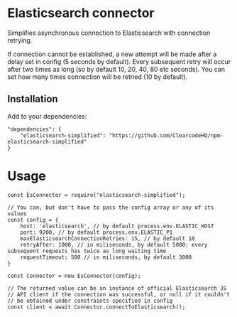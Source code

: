 # Elasticsearch connector

Simplifies asynchronous connection to Elasticsearch with connection retrying.

If connection cannot be established, a new attempt will be made after a delay set in config (5 seconds by default). Every subsequent retry will occur after two times as long (so by default 10, 20, 40, 80 etc seconds). You can set how many times connection will be retried (10 by default).

## Installation

Add to your dependencies:

```
"dependencies": {
    "elasticsearch-simplified": "https://github.com/ClearcodeHQ/npm-elasticsearch-simplified"
}
```

# Usage

```
const EsConnector = require("elasticsearch-simplified");

// You can, but don't have to pass the config array or any of its values
const config = {
    host: 'elasticsearch', // by default process.env.ELASTIC_HOST
    port: 9200, // by default process.env.ELASTIC_P1
    maxElasticsearchConnectionRetries: 15, // by default 10
    retryAfter: 1000, // in miliseconds, by default 5000; every subsequent requests has twice as long waiting time
    requestTimeout: 500 // in miliseconds, by default 3000
}

const Connector = new EsConnector(config);

// The returned value can be an instance of official Elasticsearch JS
// API client if the connection was successful, or null if it couldn't
// be obtained under constraints specified in config
const client = await Connector.connectToElasticsearch();
```
